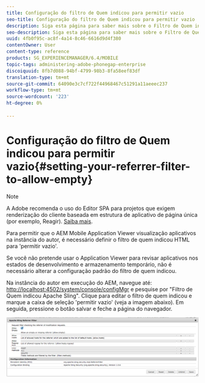```yaml
---
title: Configuração do filtro de Quem indicou para permitir vazio
seo-title: Configuração do filtro de Quem indicou para permitir vazio
description: Siga esta página para saber mais sobre o Filtro de Quem indicou. Para permitir que o AEM Mobile Application Viewer visualização aplicativos na instância do autor, é necessário definir o filtro de quem indicou HTML para 'permitir vazio'.
seo-description: Siga esta página para saber mais sobre o Filtro de Quem indicou. Para permitir que o AEM Mobile Application Viewer visualização aplicativos na instância do autor, é necessário definir o filtro de quem indicou HTML para 'permitir vazio'.
uuid: 4fb0f95c-ac8f-4a14-8c46-6616d9d4f380
contentOwner: User
content-type: reference
products: SG_EXPERIENCEMANAGER/6.4/MOBILE
topic-tags: administering-adobe-phonegap-enterprise
discoiquuid: 8fb7d088-94bf-4799-98b3-8fa58eef83df
translation-type: tm+mt
source-git-commit: 64090e3c7cf722f44968467c51291a11aeeec237
workflow-type: tm+mt
source-wordcount: '223'
ht-degree: 0%

---
```



# Configuração do filtro de Quem indicou para permitir vazio{#setting-your-referrer-filter-to-allow-empty}

>[!NOTE]
>
>A Adobe recomenda o uso do Editor SPA para projetos que exigem renderização do cliente baseada em estrutura de aplicativo de página única (por exemplo, Reagir). [Saiba mais](/help/sites-developing/spa-overview.md).

Para permitir que o AEM Mobile Application Viewer visualização aplicativos na instância do autor, é necessário definir o filtro de quem indicou HTML para &#39;permitir vazio&#39;.

Se você não pretende usar o Application Viewer para revisar aplicativos nos estados de desenvolvimento e armazenamento temporário, não é necessário alterar a configuração padrão do filtro de quem indicou.

Na instância do autor em execução do AEM, navegue até: [http://localhost:4502/system/console/configMgr](http://localhost:4502/system/console/configMgr) e pesquise por &quot;Filtro de Quem indicou Apache Sling&quot;. Clique para editar o filtro de quem indicou e marque a caixa de seleção &#39;permitir vazio&#39; (veja a imagem abaixo). Em seguida, pressione o botão salvar e feche a página do navegador.

![Configurações do filtro de Quem indicou](assets/chlimage_1-106.png)
